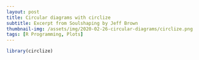 ```yaml
---
layout: post
title: Circular diagrams with circlize
subtitle: Excerpt from Soulshaping by Jeff Brown
thumbnail-img: /assets/img/2020-02-26-circular-diagrams/circlize.png
tags: [R Programming, Plots]
---
```


```r
library(circlize)
```